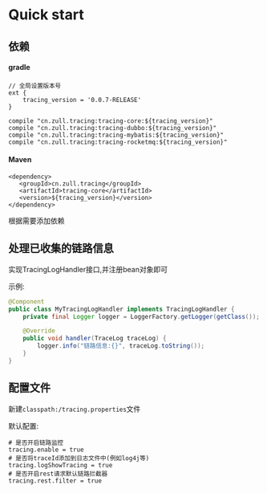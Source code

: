 # Quick start
## 依赖

#### gradle
    // 全局设置版本号
    ext {
        tracing_version = '0.0.7-RELEASE'
    }
    
    compile "cn.zull.tracing:tracing-core:${tracing_version}" 
    compile "cn.zull.tracing:tracing-dubbo:${tracing_version}" 
    compile "cn.zull.tracing:tracing-mybatis:${tracing_version}" 
    compile "cn.zull.tracing:tracing-rocketmq:${tracing_version}" 
#### Maven 
    <dependency>
       <groupId>cn.zull.tracing</groupId>
       <artifactId>tracing-core</artifactId>
       <version>${tracing_version}</version>
    </dependency>  

根据需要添加依赖

## 处理已收集的链路信息

实现TracingLogHandler接口,并注册bean对象即可

示例:

```java
@Component
public class MyTracingLogHandler implements TracingLogHandler {
    private final Logger logger = LoggerFactory.getLogger(getClass());

    @Override
    public void handler(TraceLog traceLog) {
        logger.info("链路信息:{}", traceLog.toString());
    }
}
```

## 配置文件

新建`classpath:/tracing.properties`文件

默认配置:

```properties
# 是否开启链路监控
tracing.enable = true
# 是否将traceId添加到日志文件中(例如log4j等)
tracing.logShowTracing = true
# 是否开启rest请求默认链路拦截器
tracing.rest.filter = true
```

